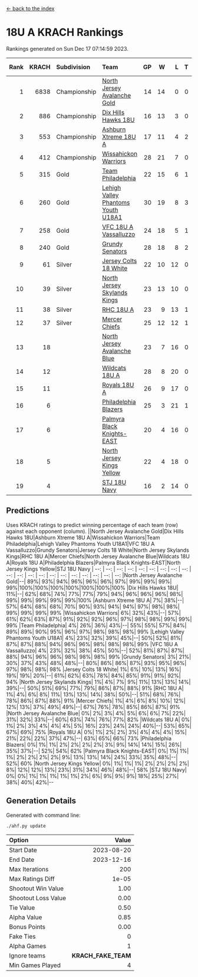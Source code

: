 [<- back to the index](readme.md)
# 18U A KRACH Rankings
Rankings generated on Sun Dec 17 07:14:59 2023.

Rank|KRACH|Subdivision|Team|GP|W|L|T|OTW|OTL|SoS|Exp Wins|Win Diff
---:|---:|:---|:---|---:|---:|---:|---:|---:|---:|---:|---:|---:
1|6838|Championship|[North Jersey Avalanche Gold](https://gamesheetstats.com/seasons/3659/teams/140737/schedule)|14|14|0|0|0|0|87|14.8|-0.0
2|886|Championship|[Dix Hills Hawks 18U](https://gamesheetstats.com/seasons/3659/teams/140731/schedule)|16|13|3|0|1|0|565|13.9|0.0
3|553|Championship|[Ashburn Xtreme 18U A](https://gamesheetstats.com/seasons/3659/teams/140730/schedule)|17|11|4|2|1|0|265|12.9|0.0
4|412|Championship|[Wissahickon Warriors](https://gamesheetstats.com/seasons/3659/teams/140748/schedule)|28|21|7|0|0|0|209|21.9|0.0
5|315|Gold|[Team Philadelphia](https://gamesheetstats.com/seasons/3659/teams/140745/schedule)|22|15|6|1|0|0|225|16.4|0.0
6|260|Gold|[Lehigh Valley Phantoms Youth U18A1](https://gamesheetstats.com/seasons/3659/teams/140734/schedule)|30|19|8|3|0|0|194|21.4|0.0
7|258|Gold|[VFC 18U A Vassalluzzo](https://gamesheetstats.com/seasons/3659/teams/140746/schedule)|24|18|5|1|2|1|130|19.4|0.0
8|240|Gold|[Grundy Senators](https://gamesheetstats.com/seasons/3659/teams/140732/schedule)|28|18|8|2|0|0|201|19.9|0.0
9|61|Silver|[Jersey Colts 18 White](https://gamesheetstats.com/seasons/3659/teams/140733/schedule)|22|10|12|0|0|2|1019|10.9|0.0
10|39|Silver|[North Jersey Skylands Kings](https://gamesheetstats.com/seasons/3659/teams/140739/schedule)|23|13|10|0|1|1|944|13.9|0.0
11|38|Silver|[RHC 18U A](https://gamesheetstats.com/seasons/3659/teams/140742/schedule)|23|9|13|1|0|1|188|10.4|0.0
12|37|Silver|[Mercer Chiefs](https://gamesheetstats.com/seasons/3659/teams/140735/schedule)|25|12|12|1|0|1|598|13.4|0.0
13|18||[North Jersey Avalanche Blue](https://gamesheetstats.com/seasons/3659/teams/140736/schedule)|23|7|16|0|0|1|167|7.9|0.0
14|12||[Wildcats 18U A](https://gamesheetstats.com/seasons/3659/teams/140747/schedule)|28|8|20|0|2|1|780|8.9|0.0
15|11||[Royals 18U A](https://gamesheetstats.com/seasons/3659/teams/140743/schedule)|26|9|17|0|1|0|132|9.9|0.0
16|6||[Philadelphia Blazers](https://gamesheetstats.com/seasons/3659/teams/140741/schedule)|25|3|21|1|0|3|194|4.4|0.0
17|6||[Palmyra Black Knights-EAST](https://gamesheetstats.com/seasons/3659/teams/140740/schedule)|20|4|16|0|2|0|137|4.9|0.0
18|5||[North Jersey Kings Yellow](https://gamesheetstats.com/seasons/3659/teams/140738/schedule)|22|4|18|0|1|0|667|4.9|0.0
19|4||[STJ 18U Navy](https://gamesheetstats.com/seasons/3659/teams/140744/schedule)|16|2|14|0|0|0|139|2.9|0.0

## Predictions
Uses KRACH ratings to predict winning percentage of each team (row) against each opponent (column).
||North Jersey Avalanche Gold|Dix Hills Hawks 18U|Ashburn Xtreme 18U A|Wissahickon Warriors|Team Philadelphia|Lehigh Valley Phantoms Youth U18A1|VFC 18U A Vassalluzzo|Grundy Senators|Jersey Colts 18 White|North Jersey Skylands Kings|RHC 18U A|Mercer Chiefs|North Jersey Avalanche Blue|Wildcats 18U A|Royals 18U A|Philadelphia Blazers|Palmyra Black Knights-EAST|North Jersey Kings Yellow|STJ 18U Navy
| --: | --: | --: | --: | --: | --: | --: | --: | --: | --: | --: | --: | --: | --: | --: | --: | --: | --: | --: | --: 
|North Jersey Avalanche Gold|--| 89%| 93%| 94%| 96%| 96%| 96%| 97%| 99%| 99%| 99%| 99%|100%|100%|100%|100%|100%|100%|100%
|Dix Hills Hawks 18U| 11%|--| 62%| 68%| 74%| 77%| 77%| 79%| 94%| 96%| 96%| 96%| 98%| 99%| 99%| 99%| 99%| 99%|100%
|Ashburn Xtreme 18U A|  7%| 38%|--| 57%| 64%| 68%| 68%| 70%| 90%| 93%| 94%| 94%| 97%| 98%| 98%| 99%| 99%| 99%| 99%
|Wissahickon Warriors|  6%| 32%| 43%|--| 57%| 61%| 62%| 63%| 87%| 91%| 92%| 92%| 96%| 97%| 98%| 98%| 99%| 99%| 99%
|Team Philadelphia|  4%| 26%| 36%| 43%|--| 55%| 55%| 57%| 84%| 89%| 89%| 90%| 95%| 96%| 97%| 98%| 98%| 98%| 99%
|Lehigh Valley Phantoms Youth U18A1|  4%| 23%| 32%| 39%| 45%|--| 50%| 52%| 81%| 87%| 87%| 88%| 94%| 96%| 96%| 98%| 98%| 98%| 99%
|VFC 18U A Vassalluzzo|  4%| 23%| 32%| 38%| 45%| 50%|--| 52%| 81%| 87%| 87%| 88%| 94%| 96%| 96%| 98%| 98%| 98%| 99%
|Grundy Senators|  3%| 21%| 30%| 37%| 43%| 48%| 48%|--| 80%| 86%| 86%| 87%| 93%| 95%| 96%| 97%| 98%| 98%| 98%
|Jersey Colts 18 White|  1%|  6%| 10%| 13%| 16%| 19%| 19%| 20%|--| 61%| 62%| 63%| 78%| 84%| 85%| 91%| 91%| 92%| 94%
|North Jersey Skylands Kings|  1%|  4%|  7%|  9%| 11%| 13%| 13%| 14%| 39%|--| 50%| 51%| 69%| 77%| 79%| 86%| 87%| 88%| 91%
|RHC 18U A|  1%|  4%|  6%|  8%| 11%| 13%| 13%| 14%| 38%| 50%|--| 51%| 68%| 76%| 78%| 86%| 87%| 88%| 91%
|Mercer Chiefs|  1%|  4%|  6%|  8%| 10%| 12%| 12%| 13%| 37%| 49%| 49%|--| 67%| 76%| 78%| 85%| 86%| 87%| 91%
|North Jersey Avalanche Blue|  0%|  2%|  3%|  4%|  5%|  6%|  6%|  7%| 22%| 31%| 32%| 33%|--| 60%| 63%| 74%| 76%| 77%| 82%
|Wildcats 18U A|  0%|  1%|  2%|  3%|  4%|  4%|  4%|  5%| 16%| 23%| 24%| 24%| 40%|--| 53%| 65%| 67%| 69%| 75%
|Royals 18U A|  0%|  1%|  2%|  2%|  3%|  4%|  4%|  4%| 15%| 21%| 22%| 22%| 37%| 47%|--| 63%| 65%| 66%| 73%
|Philadelphia Blazers|  0%|  1%|  1%|  2%|  2%|  2%|  2%|  3%|  9%| 14%| 14%| 15%| 26%| 35%| 37%|--| 52%| 54%| 62%
|Palmyra Black Knights-EAST|  0%|  1%|  1%|  1%|  2%|  2%|  2%|  2%|  9%| 13%| 13%| 14%| 24%| 33%| 35%| 48%|--| 52%| 60%
|North Jersey Kings Yellow|  0%|  1%|  1%|  1%|  2%|  2%|  2%|  2%|  8%| 12%| 12%| 13%| 23%| 31%| 34%| 46%| 48%|--| 58%
|STJ 18U Navy|  0%|  0%|  1%|  1%|  1%|  1%|  1%|  2%|  6%|  9%|  9%|  9%| 18%| 25%| 27%| 38%| 40%| 42%|--

## Generation Details

Generated with command line:
```
./ahf.py update
```

| Option | Value |
| :----- | ----: |
| Start Date | 2023-08-20 |
| End Date | 2023-12-16 |
| Max Iterations | 200 |
| Max Ratings Diff | 1e-05 |
| Shootout Win Value | 1.00 |
| Shootout Loss Value | 0.00 |
| Tie Value | 0.50 |
| Alpha Value | 0.85 |
| Bonus Points | 0.00 |
| Fake Ties | 0 |
| Alpha Games | 1 |
| Ignore teams | __KRACH_FAKE_TEAM__ |
| Min Games Played | 4 |

